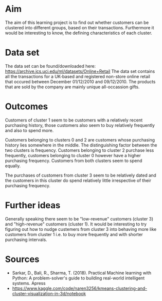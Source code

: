 # Aim
The aim of this learning project is to find out whether customers can be clustered into different groups, based on their transactions. Furthermore it would be interesting to know, the defining characteristics of each cluster.

# Data set
The data set can be found/downloaded here: https://archive.ics.uci.edu/ml/datasets/Online+Retail
The data set contains all the transactions for a UK-based and registered non-store online retail that occured between December 01/12/2010 and 09/12/2010. The products that are sold by the company are mainly unique all-occassion gifts.

# Outcomes
Customers of cluster 1 seem to be customers with a relatively recent purchasing history, those customers also seem to buy relatively frequently and also to spend more. 

Customers belonging to clusters 0 and 2 are customers whose purchasing history lies somewhere in the middle. The distinguishing factor between the two clusters is frequency. Customers belonging to cluster 2 purchase less frequently, customers belonging to cluster 0 however have a higher purchasing frequency. Customers from both clusters seem to spend equally.

The purchases of customers from cluster 3 seem to be relatively dated and the customers in this cluster do spend relatively little irrespective of their purchasing frequency. 

# Further ideas
Generally speaking there seem to be "low-revenue" customers (cluster 3) and "high-revenue" customers (cluster 1). It would be interesting to try figuring out how to nudge custemers from cluster 3 into behaving more like customers from cluster 1 i.e. to buy more frequently and with shorter purchasing intervals.

# Sources
- Sarkar, D., Bali, R., Sharma, T. (2018). Practical Machine learning with Python: A problem-solver's guide to building real-world intelligent systems. Apress
-   https://www.kaggle.com/code/naren3256/kmeans-clustering-and-cluster-visualization-in-3d/notebook